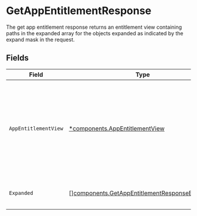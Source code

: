 # GetAppEntitlementResponse

The get app entitlement response returns an entitlement view containing paths in the expanded array for the objects expanded as indicated by the expand mask in the request.


## Fields

| Field                                                                                                                    | Type                                                                                                                     | Required                                                                                                                 | Description                                                                                                              |
| ------------------------------------------------------------------------------------------------------------------------ | ------------------------------------------------------------------------------------------------------------------------ | ------------------------------------------------------------------------------------------------------------------------ | ------------------------------------------------------------------------------------------------------------------------ |
| `AppEntitlementView`                                                                                                     | [*components.AppEntitlementView](../../models/components/appentitlementview.md)                                          | :heavy_minus_sign:                                                                                                       | The app entitlement view contains the serialized app entitlement and paths to objects referenced by the app entitlement. |
| `Expanded`                                                                                                               | [][components.GetAppEntitlementResponseExpanded](../../models/components/getappentitlementresponseexpanded.md)           | :heavy_minus_sign:                                                                                                       | List of serialized related objects.                                                                                      |